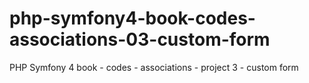 # php-symfony4-book-codes-associations-03-custom-form
PHP Symfony 4 book - codes - associations - project 3 - custom form
